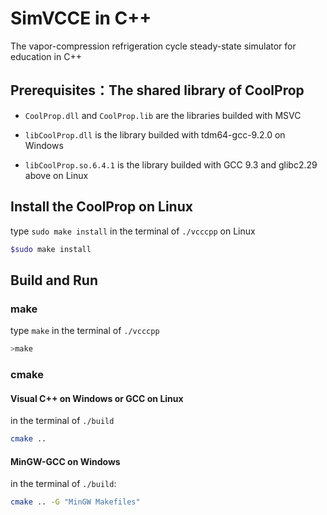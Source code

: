# SimVCCE in C++

The vapor-compression refrigeration cycle steady-state simulator for education in C++

## Prerequisites：The shared library of CoolProp

* `CoolProp.dll` and `CoolProp.lib` are the libraries builded with MSVC 

* `libCoolProp.dll` is the library builded with tdm64-gcc-9.2.0 on Windows 

* `libCoolProp.so.6.4.1`  is the library builded with GCC 9.3 and glibc2.29 above on Linux

## Install the CoolProp on Linux 

type `sudo make install` in the terminal of `./vcccpp` on Linux

```bash
$sudo make install
```

## Build and Run

### make

type `make` in the terminal of `./vcccpp`

```bash
>make
```

### cmake

#### Visual C++ on Windows or GCC on Linux 

in the terminal of `./build`

```bash
cmake ..  
```

#### MinGW-GCC on Windows

in the terminal of `./build`:

```bash
cmake .. -G "MinGW Makefiles"  
```
